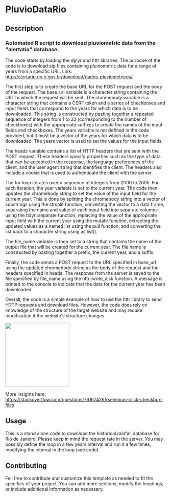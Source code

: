 # PluvioDataRio
## Description
### Automated R script to download pluviometric data from the "alertatio" database.
The code starts by loading the dplyr and httr libraries.
The purpose of the code is to download zip files containing pluviometric data for a range of years from a specific URL. Link: http://alertario.rio.rj.gov.br/download/dados-pluviometricos/

The first step is to create the base URL for the POST request and the body of the request. The base_url variable is a character string containing the URL to which the request will be sent. The chromebody variable is a character string that contains a CSRF token and a series of checkboxes and input fields that correspond to the years for which data is to be downloaded. This string is constructed by pasting together a repeated sequence of integers from 1 to 33 (corresponding to the number of checkboxes) with the appropriate suffixes to create the names of the input fields and checkboxes. The years variable is not defined in the code provided, but it must be a vector of the years for which data is to be downloaded. The years vector is used to set the values for the input fields.

The heads variable contains a list of HTTP headers that are sent with the POST request. These headers specify properties such as the type of data that can be accepted in the response, the language preferences of the client, and the user agent string that identifies the client. The headers also include a cookie that is used to authenticate the client with the server.

The for loop iterates over a sequence of integers from 2000 to 2005. For each iteration, the year variable is set to the current year. The code then updates the chromebody string to set the value of the input field for the current year. This is done by splitting the chromebody string into a vector of substrings using the strsplit function, converting the vector to a data frame, separating the name and value of each input field into separate columns using the tidyr::separate function, replacing the value of the appropriate input field with the current year using the mutate function, extracting the updated values as a named list using the pull function, and converting the list back to a character string using as.list().

The file_name variable is then set to a string that contains the name of the output file that will be created for the current year. The file name is constructed by pasting together a prefix, the current year, and a suffix.

Finally, the code sends a POST request to the URL specified in base_url using the updated chromebody string as the body of the request and the headers specified in heads. The response from the server is saved to the file specified by file_name using the httr::write_disk function. A message is printed to the console to indicate that the data for the current year has been downloaded.

Overall, the code is a simple example of how to use the httr library to send HTTP requests and download files. However, the code does rely on knowledge of the structure of the target website and may require modification if the website's structure changes.



<img src="[https://user-images.githubusercontent.com/link-to-your-image.png](https://user-images.githubusercontent.com/16205334/236201369-08d1803f-b7e8-4f8d-ab3a-d25616ce1c78.png)" width="200" />

More insights here: https://stackoverflow.com/questions/76167426/rselenium-click-checkbox-files

## Usage
This is a stand alone code to download the historical rainfall database for Rio de Janeiro. Please keep in mind the request rate in the server. You may possibly define the loop in a few years interval and run it a few times, modifying the interval in the loop (see code). 

## Contributing
Fell free to contribute and customize this template as needed to fit the specifics of your project. You can add more sections, modify the headings, or include additional information as necessary.
